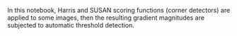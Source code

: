 In this notebook, Harris and SUSAN scoring functions (corner detectors) are applied to some images, then the resulting gradient magnitudes are subjected to automatic threshold detection.
